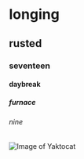 # longing
## rusted
### seventeen
#### daybreak
##### furnace
###### nine
![Image of Yaktocat](https://octodex.github.com/images/yaktocat.png)
